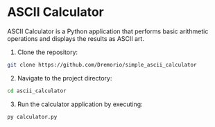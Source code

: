 # ASCII Calculator

ASCII Calculator is a Python application that performs basic arithmetic operations and displays the results as ASCII art.


1. Clone the repository:

```bash
git clone https://github.com/Dremorio/simple_ascii_calculator
```


2. Navigate to the project directory:

```bash
cd ascii_calculator
```


3. Run the calculator application by executing:

```bash
py calculator.py
```
